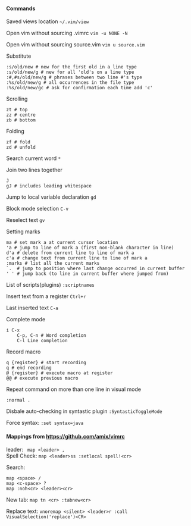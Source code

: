 #### Commands
Saved views location `~/.vim/view`

Open vim without sourcing .vimrc `vim -u NONE -N`

Open vim without sourcing source.vim `vim u source.vim`

Substitute
```
:s/old/new # new for the first old in a line type    
:s/old/new/g # new for all 'old's on a line type       
:#,#s/old/new/g # phrases between two line #'s type       
:%s/old/new/g # all occurrences in the file type        
:%s/old/new/gc # ask for confirmation each time add 'c'             
```

Scrolling
```
zt # top 
zz # centre
zb # bottom
```

Folding
```
zf # fold
zd # unfold
```

Search current word `*`

Join two lines together
```
J 
gJ # includes leading whitespace
```

Jump to local variable declaration `gd`

Block mode selection `C-v`

Reselect text `gv`

Setting marks
```
ma # set mark a at current cursor location
'a # jump to line of mark a (first non-blank character in line)
d'a # delete from current line to line of mark a
c'a # change text from current line to line of mark a
:marks # list all the current marks
`.  # jump to position where last change occurred in current buffer
' ' # jump back (to line in current buffer where jumped from)
```
List of scripts(plugins) `:scriptnames`

Insert text from a register `Ctrl+r`

Last inserted text `C-a`


Complete mode
```
i C-x
	C-p, C-n # Word completion
	C-l Line completion
```

Record macro
```
q {register} # start recording
q # end recording
@ {register} # execute macro at register
@@ # execute previous macro
```

Repeat command on more than one line in visual mode
```
:normal .
```
Disbale auto-checking in syntastic plugin `:SyntasticToggleMode`

Force syntax: `:set syntax=java`  

#### Mappings from https://github.com/amix/vimrc  
leader: ` map <leader> ,`  
Spell Check: `map <leader>ss :setlocal spell!<cr>`  

Search:
```
map <space> /
map <c-space> ?
map :noh<cr> <leader><cr> 
```

New tab: `map tn <cr> :tabnew<cr>`  

Replace text: `vnoremap <silent> <leader>r :call VisualSelection('replace')<CR>`  
